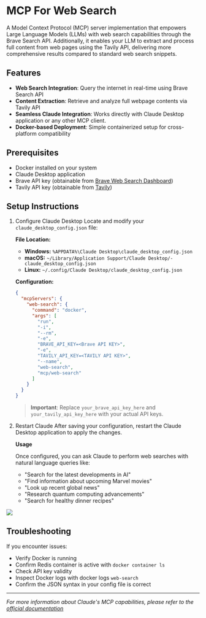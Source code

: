# MCP For Web Search

A Model Context Protocol (MCP) server implementation that empowers Large Language Models (LLMs) with web search capabilities through the Brave Search API. Additionally, it enables your LLM to extract and process full content from web pages using the Tavily API, delivering more comprehensive results compared to standard web search snippets.

## Features

- **Web Search Integration**: Query the internet in real-time using Brave Search API
- **Content Extraction**: Retrieve and analyze full webpage contents via Tavily API
- **Seamless Claude Integration**: Works directly with Claude Desktop application or any other MCP client.
- **Docker-based Deployment**: Simple containerized setup for cross-platform compatibility

## Prerequisites

- Docker installed on your system
- Claude Desktop application
- Brave API key (obtainable from [Brave Web Search Dashboard](https://api-dashboard.search.brave.com/app/documentation/web-search/get-started))
- Tavily API key (obtainable from [Tavily](https://docs.tavily.com/documentation/quickstart))

## Setup Instructions

1. Configure Claude Desktop
   Locate and modify your `claude_desktop_config.json` file:

   **File Location:**

   - **Windows:** `%APPDATA%\Claude Desktop\claude_desktop_config.json`
   - **macOS:** `~/Library/Application Support/Claude Desktop/-claude_desktop_config.json`
   - **Linux:** `~/.config/Claude Desktop/claude_desktop_config.json`

   **Configuration:**

   ```json
   {
     "mcpServers": {
       "web-search": {
         "command": "docker",
         "args": [
           "run",
           "-i",
           "--rm",
           "-e",
           "BRAVE_API_KEY=<Brave API KEY>",
           "-e",
           "TAVILY_API_KEY=<TAVILY API KEY>",
           "--name",
           "web-search",
           "mcp/web-search"
         ]
       }
     }
   }
   ```

   > **Important**: Replace `your_brave_api_key_here` and `your_tavily_api_key_here` with your actual API keys.

2. Restart Claude
   After saving your configuration, restart the Claude Desktop application to apply the changes.

   **Usage**

   Once configured, you can ask Claude to perform web searches with natural language queries like:

   - "Search for the latest developments in AI"
   - "Find information about upcoming Marvel movies"
   - "Look up recent global news"
   - "Research quantum computing advancements"
   - "Search for healthy dinner recipes"

[![](https://github.com/user-attachments/assets/5d2a15f9-cb45-42f8-9f59-a017127ddda0)]()

## Troubleshooting

If you encounter issues:

- Verify Docker is running
- Confirm Redis container is active with `docker container ls`
- Check API key validity
- Inspect Docker logs with docker logs `web-search`
- Confirm the JSON syntax in your config file is correct

---

_For more information about Claude's MCP capabilities, please refer to the [official documentation](https://modelcontextprotocol.io/introduction)_
